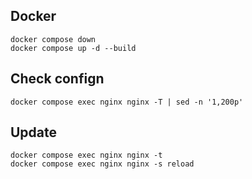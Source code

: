 ## Docker

    docker compose down
    docker compose up -d --build

## Check confign

    docker compose exec nginx nginx -T | sed -n '1,200p'

## Update
    
    docker compose exec nginx nginx -t
    docker compose exec nginx nginx -s reload
